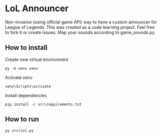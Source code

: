 # LoL Announcer
Non-invasive (using official game API) way to have a custom announcer for League of Legends. This was created as a code learning project. Feel free to fork it or create issues. Map your sounds according to game_sounds.py.

## How to install
Create new virtual environment
```
py -m venv venv
```
Activate venv
```
venv\Scripts\activate
```
Install dependencies
```
pip install -r src\requirements.txt
```
## How to run
```
py src\lol.py
```
